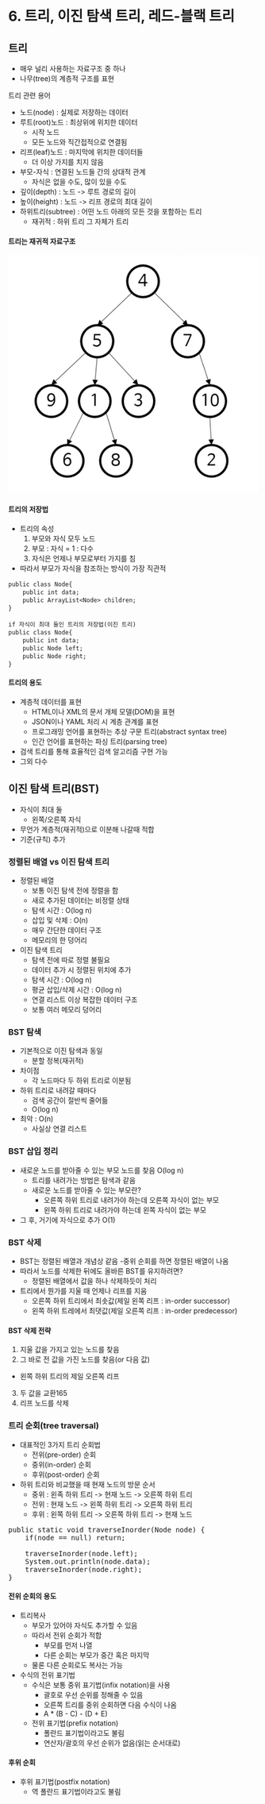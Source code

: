 # 6. 트리, 이진 탐색 트리, 레드-블랙 트리

## 트리
- 매우 널리 사용하는 자료구조 중 하나
- 나무(tree)의 계층적 구조를 표현

트리 관련 용어
- 노드(node) : 실제로 저장하는 데이터
- 루트(root)노드 : 최상위에 위치한 데이터
    - 시작 노드
    - 모든 노드와 직간접적으로 연결됨
- 리프(leaf)노드 : 마지막에 위치한 데이터들
    - 더 이상 가지를 치지 않음
- 부모-자식 : 연결된 노드들 간의 상대적 관계
    - 자식은 없을 수도, 많이 있을 수도
- 깊이(depth) : 노드 -> 루트 경로의 길이
- 높이(height) : 노드 -> 리프 경로의 최대 길이
- 하위트리(subtree) : 어떤 노드 아래의 모든 것을 포함하는 트리
    - 재귀적 : 하위 트리 그 자체가 트리
    
#### 트리는 재귀적 자료구조
![img.png](./img/img.png)

#### 트리의 저장법
- 트리의 속성
    1. 부모와 자식 모두 노드
    2. 부모 : 자식 = 1 : 다수
    3. 자식은 언제나 부모로부터 가지를 침
- 따라서 부모가 자식을 참조하는 방식이 가장 직관적

```
public class Node{
    public int data;
    public ArrayList<Node> children;
}

if 자식이 최대 둘인 트리의 저장법(이진 트리)
public class Node{
    public int data;
    public Node left;
    public Node right;
}
```

#### 트리의 용도
- 계층적 데이터를 표현
    - HTML이나 XML의 문서 개체 모델(DOM)을 표현
    - JSON이나 YAML 처리 시 계층 관계를 표현
    - 프로그래밍 언어를 표현하는 추상 구문 트리(abstract syntax tree)
    - 인간 언어를 표현하는 파싱 트리(parsing tree)
- 검색 트리를 통해 효율적인 검색 알고리즘 구현 가능
- 그외 다수

## 이진 탐색 트리(BST)
- 자식이 최대 둘
    - 왼쪽/오른쪽 자식
- 무언가 계층적(재귀적)으로 이분해 나갈때 적합
- 기준(규칙) 추가

### 정렬된 배열 vs 이진 탐색 트리
- 정렬된 배열
    - 보통 이진 탐색 전에 정렬을 함
    - 새로 추가된 데이터는 비정렬 상태
    - 탐색 시간 : O(log n)
    - 삽입 및 삭제 : O(n)
    - 매우 간단한 데이터 구조
    - 메모리의 한 덩어리
- 이진 탐색 트리
    - 탐색 전에 따로 정렬 불필요
    - 데이터 추가 시 정렬된 위치에 추가
    - 탐색 시간 : O(log n)
    - 평균 삽입/삭제 시간 : O(log n)
    - 연결 리스트 이상 복잡한 데이터 구조
    - 보통 여러 메모리 덩어리
    
### BST 탐색
- 기본적으로 이진 탐색과 동일
    - 분할 정복(재귀적)
- 차이점
    - 각 노드마다 두 하위 트리로 이분됨
- 하위 트리로 내려갈 때마다
    - 검색 공간이 절반씩 줄어듦
    - O(log n)
- 최악 : O(n)
    - 사실상 연결 리스트
    
### BST 삽입 정리
- 새로운 노드를 받아줄 수 있는 부모 노드를 찾음 O(log n)
  - 트리를 내려가는 방법은 탐색과 같음
  - 새로운 노드를 받아줄 수 있는 부모란?
    - 오른쪽 하위 트리로 내려가야 하는데 오른쪽 자식이 없는 부모
    - 왼쪽 하위 트리로 내려가야 하는데 왼쪽 자식이 없는 부모
- 그 후, 거기에 자식으로 추가 O(1)

### BST 삭제
- BST는 정렬된 배열과 개념상 같음
  -중위 순회를 하면 정렬된 배열이 나옴
- 따라서 노드를 삭제한 뒤에도 올바른 BST를 유지하려면?
  - 정렬된 배열에서 값을 하나 삭제하듯이 처리
- 트리에서 뭔가를 지울 때 언제나 리프를 지움
  - 오른쪽 하위 트리에서 최솟값(제일 왼쪽 리프 : in-order successor)
  - 왼쪽 하위 트레에서 최댓값(제일 오른쪽 리프 : in-order predecessor)

#### BST 삭제 전략
1. 지울 값을 가지고 있는 노드를 찾음
2. 그 바로 전 값을 가진 노드를 찾음(or 다음 값)
  - 왼쪽 하위 트리의 제일 오른쪽 리프
3. 두 값을 교환165
4. 리프 노드를 삭제

### 트리 순회(tree traversal)
- 대표적인 3가지 트리 순회법
  - 전위(pre-order) 순회
  - 중위(in-order) 순회
  - 후위(post-order) 순회
- 하위 트리와 비교했을 때 현재 노드의 방문 순서
  - 중위 : 왼족 하위 트리 -> 현재 노드 -> 오른쪽 하위 트리
  - 전위 : 현재 노드 -> 왼쪽 하위 트리 -> 오른쪽 하위 트리
  - 후위 : 왼쪽 하위 트리 -> 오른쪽 하위 트리 -> 현재 노드
  
<pre>
public static void traverseInorder(Node node) {
    if(node == null) return;
    
    traverseInorder(node.left);
    System.out.println(node.data);
    traverseInorder(node.right);
}
</pre>

#### 전위 순회의 용도
- 트리복사
  - 부모가 있어야 자식도 추가할 수 있음
  - 따라서 전위 순회가 적합
    - 부모를 먼저 나열
    - 다른 순회는 부모가 중간 혹은 마지막
  - 물론 다른 순회로도 복사는 가능
- 수식의 전위 표기법
  - 수식은 보통 중위 표기법(infix notation)을 사용
    - 괄호로 우선 순위를 정해줄 수 있음
    - 오른쪽 트리를 중위 순회하면 다음 수식이 나옴
    - A * (B - C) - (D + E)
  - 전위 표기법(prefix notation)
    - 폴란드 표기법이라고도 불림
    - 연산자/괄호의 우선 순위가 없음(읽는 순서대로)
  
#### 후위 순회
- 후위 표기법(postfix notation)
  - 역 폴란드 표기법이라고도 불림
  


